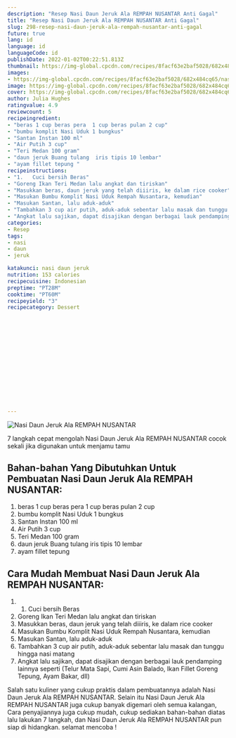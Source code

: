 ```yaml
---
description: "Resep Nasi Daun Jeruk Ala REMPAH NUSANTAR Anti Gagal"
title: "Resep Nasi Daun Jeruk Ala REMPAH NUSANTAR Anti Gagal"
slug: 298-resep-nasi-daun-jeruk-ala-rempah-nusantar-anti-gagal
future: true
lang: id
language: id
languageCode: id
publishDate: 2022-01-02T00:22:51.813Z 
thumbnail: https://img-global.cpcdn.com/recipes/8facf63e2baf5028/682x484cq65/nasi-daun-jeruk-ala-rempah-nusantar-foto-resep-utama.webp
images:
- https://img-global.cpcdn.com/recipes/8facf63e2baf5028/682x484cq65/nasi-daun-jeruk-ala-rempah-nusantar-foto-resep-utama.webp
image: https://img-global.cpcdn.com/recipes/8facf63e2baf5028/682x484cq65/nasi-daun-jeruk-ala-rempah-nusantar-foto-resep-utama.webp
cover: https://img-global.cpcdn.com/recipes/8facf63e2baf5028/682x484cq65/nasi-daun-jeruk-ala-rempah-nusantar-foto-resep-utama.webp
author: Julia Hughes
ratingvalue: 4.9
reviewcount: 5
recipeingredient:
- "beras 1 cup beras pera  1 cup beras pulan 2 cup"
- "bumbu komplit Nasi Uduk 1 bungkus"
- "Santan Instan 100 ml"
- "Air Putih 3 cup"
- "Teri Medan 100 gram"
- "daun jeruk Buang tulang  iris tipis 10 lembar"
- "ayam fillet tepung "
recipeinstructions:
- "1.	Cuci bersih Beras"
- "Goreng Ikan Teri Medan lalu angkat dan tiriskan"
- "Masukkan beras, daun jeruk yang telah diiiris, ke dalam rice cooker"
- "Masukan Bumbu Komplit Nasi Uduk Rempah Nusantara, kemudian"
- "Masukan Santan, lalu aduk-aduk"
- "Tambahkan 3 cup air putih, aduk-aduk sebentar lalu masak dan tunggu hingga nasi matang"
- "Angkat lalu sajikan, dapat disajikan dengan berbagai lauk pendamping lainnya seperti (Telur Mata Sapi, Cumi Asin Balado, Ikan Fillet Goreng Tepung, Ayam Bakar, dll)"
categories:
- Resep
tags:
- nasi
- daun
- jeruk

katakunci: nasi daun jeruk 
nutrition: 153 calories
recipecuisine: Indonesian
preptime: "PT28M"
cooktime: "PT60M"
recipeyield: "3"
recipecategory: Dessert


     
    
    
    
    
    
    
    
    
    
    
      
    
---
```



![Nasi Daun Jeruk Ala REMPAH NUSANTAR](https://img-global.cpcdn.com/recipes/8facf63e2baf5028/682x484cq65/nasi-daun-jeruk-ala-rempah-nusantar-foto-resep-utama.webp)

7 langkah cepat mengolah  Nasi Daun Jeruk Ala REMPAH NUSANTAR cocok sekali jika digunakan untuk menjamu tamu

<!--inarticleads1-->

## Bahan-bahan Yang Dibutuhkan Untuk Pembuatan Nasi Daun Jeruk Ala REMPAH NUSANTAR:

1. beras 1 cup beras pera  1 cup beras pulan 2 cup
1. bumbu komplit Nasi Uduk 1 bungkus
1. Santan Instan 100 ml
1. Air Putih 3 cup
1. Teri Medan 100 gram
1. daun jeruk Buang tulang  iris tipis 10 lembar
1. ayam fillet tepung 



<!--inarticleads2-->

## Cara Mudah Membuat Nasi Daun Jeruk Ala REMPAH NUSANTAR:

1. 1.	Cuci bersih Beras
1. Goreng Ikan Teri Medan lalu angkat dan tiriskan
1. Masukkan beras, daun jeruk yang telah diiiris, ke dalam rice cooker
1. Masukan Bumbu Komplit Nasi Uduk Rempah Nusantara, kemudian
1. Masukan Santan, lalu aduk-aduk
1. Tambahkan 3 cup air putih, aduk-aduk sebentar lalu masak dan tunggu hingga nasi matang
1. Angkat lalu sajikan, dapat disajikan dengan berbagai lauk pendamping lainnya seperti (Telur Mata Sapi, Cumi Asin Balado, Ikan Fillet Goreng Tepung, Ayam Bakar, dll)




Salah satu kuliner yang cukup praktis dalam pembuatannya adalah  Nasi Daun Jeruk Ala REMPAH NUSANTAR. Selain itu  Nasi Daun Jeruk Ala REMPAH NUSANTAR  juga cukup banyak digemari oleh semua kalangan, Cara penyajiannya juga cukup mudah, cukup sediakan bahan-bahan diatas lalu lakukan 7 langkah, dan  Nasi Daun Jeruk Ala REMPAH NUSANTAR  pun siap di hidangkan. selamat mencoba !
